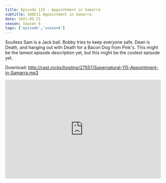 ```yaml
---
title: Episode 115 - Appointment in Samarra
subtitle: S06E11 Appointment in Samarra
date: 2021-05-21
season: Season 6
tags: ['episode','season6']
---
```


Soulless Sam is a Jack ball. Bobby tries to keep everyone safe.  Dean is Death, and hanging out with Death for a Bacon Dog from Pink's.  This might be the lamest episode description yet, but this might be the coolest episode yet.  

Download: <a href="http://cast.rocks/hosting/27557/Supernatural-115-Appointment-in-Samarra.mp3" Alt="Episode 115 - Appointment In Samarra">http://cast.rocks/hosting/27557/Supernatural-115-Appointment-in-Samarra.mp3</a>

<iframe src="https://cast.rocks/player/27557/Supernatural-115-Appointment-in-Samarra.mp3?episodeTitle=Episode%20115%20%3D%20Appointment%20in%20Summara&podcastTitle=Couple%20of%20Idjits&episodeDate=May%2021st%2C%202021&imageURL=https%3A%2F%2Fcast.rocks%2Fhosting%2F27557%2Ffeeds%2FCAURZ.jpg" style="border: none; min-height: 265px; max-height: 320px; max-width: 558px; min-width: 270px; width: 100%; height: 100%;" scrollbars="no"></iframe>
